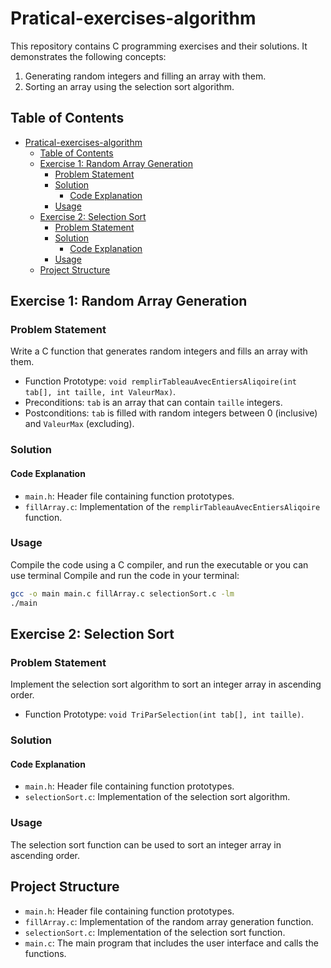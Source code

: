 
# Pratical-exercises-algorithm

This repository contains C programming exercises and their solutions. It demonstrates the following concepts:

1. Generating random integers and filling an array with them.
2. Sorting an array using the selection sort algorithm.

## Table of Contents


- [Pratical-exercises-algorithm](#pratical-exercises-algorithm)
  - [Table of Contents](#table-of-contents)
  - [Exercise 1: Random Array Generation](#exercise-1-random-array-generation)
    - [Problem Statement](#problem-statement)
    - [Solution](#solution)
      - [Code Explanation](#code-explanation)
    - [Usage](#usage)
  - [Exercise 2: Selection Sort](#exercise-2-selection-sort)
    - [Problem Statement](#problem-statement-1)
    - [Solution](#solution-1)
      - [Code Explanation](#code-explanation-1)
    - [Usage](#usage-1)
  - [Project Structure](#project-structure)

## Exercise 1: Random Array Generation

### Problem Statement

Write a C function that generates random integers and fills an array with them.

- Function Prototype: `void remplirTableauAvecEntiersAliqoire(int tab[], int taille, int ValeurMax)`.
- Preconditions: `tab` is an array that can contain `taille` integers.
- Postconditions: `tab` is filled with random integers between 0 (inclusive) and `ValeurMax` (excluding).

### Solution

#### Code Explanation

- `main.h`: Header file containing function prototypes.
- `fillArray.c`: Implementation of the `remplirTableauAvecEntiersAliqoire` function.
  
### Usage

Compile the code using a C compiler, and run the executable or you can use terminal
Compile and run the code in your terminal:

```bash
gcc -o main main.c fillArray.c selectionSort.c -lm
./main
```


## Exercise 2: Selection Sort

### Problem Statement

Implement the selection sort algorithm to sort an integer array in ascending order.

- Function Prototype: `void TriParSelection(int tab[], int taille)`.

### Solution

#### Code Explanation

- `main.h`: Header file containing function prototypes.
- `selectionSort.c`: Implementation of the selection sort algorithm.

### Usage

The selection sort function can be used to sort an integer array in ascending order.

## Project Structure

- `main.h`: Header file containing function prototypes.
- `fillArray.c`: Implementation of the random array generation function.
- `selectionSort.c`: Implementation of the selection sort function.
- `main.c`: The main program that includes the user interface and calls the functions.
